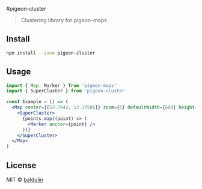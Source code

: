 #pigeon-cluster

> Clustering library for pigeon-maps

## Install

```bash
npm install --save pigeon-cluster
```

## Usage

```jsx
import { Map, Marker } from 'pigeon-maps'
import { SuperCluster } from 'pigeon-cluster'

const Example = () => (
  <Map center={[53.7942, 12.17506]} zoom={6} defaultWidth={600} height={800}>
    <SuperCluster>
      {points.map((point) => (
        <Marker anchor={point} />
      ))}
    </SuperCluster>
  </Map>
)
```

## License

MIT © [baldulin](https://github.com/baldulin)
